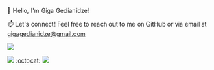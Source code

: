 👋 Hello, I'm Giga Gedianidze!


📫 Let's connect! Feel free to reach out to me on GitHub or via email at gigagedianidze@gmail.com



![](http://github-profile-summary-cards.vercel.app/api/cards/profile-details?username=gigagedianidze&theme=zenburn)

![](http://github-profile-summary-cards.vercel.app/api/cards/repos-per-language?username=gigagedianidze&theme=zenburn) 
 :octocat:  ![](http://github-profile-summary-cards.vercel.app/api/cards/most-commit-language?username=gigagedianidze&theme=zenburn)
